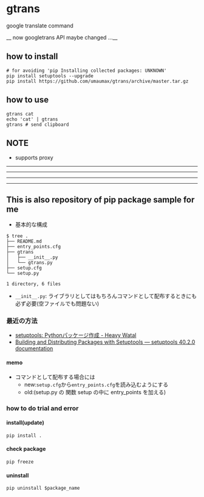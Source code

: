 # gtrans
google translate command

__ now googletrans API maybe changed ...__

## how to install
```
# for avoiding 'pip Installing collected packages: UNKNOWN'
pip install setuptools --upgrade
pip install https://github.com/umaumax/gtrans/archive/master.tar.gz
```

## how to use
```
gtrans cat
echo 'cat' | gtrans
gtrans # send clipboard
```

## NOTE
* supports proxy

----
----
----
----

## This is also repository of pip package sample for me
* 基本的な構成
```
$ tree .
├── README.md
├── entry_points.cfg
├── gtrans
│   ├── __init__.py
│   └── gtrans.py
├── setup.cfg
└── setup.py

1 directory, 6 files
```

* `__init__.py`: ライブラリとしてはもちろんコマンドとして配布するときにも必ず必要(空ファイルでも問題ない)

### 最近の方法
* [setuptools: Pythonパッケージ作成 \- Heavy Watal]( https://heavywatal.github.io/python/setuptools.html )
* [Building and Distributing Packages with Setuptools — setuptools 40\.2\.0 documentation]( https://setuptools.readthedocs.io/en/latest/setuptools.html#configuring-setup-using-setup-cfg-files )

#### memo
* コマンドとして配布する場合には
  * new:`setup.cfg`から`entry_points.cfg`を読み込むようにする
  * old:(setup.py の 関数 setup の中に entry_points を加える)

### how to do trial and error
#### install(update)
```
pip install .
```

#### check package
```
pip freeze
```

#### uninstall
```
pip uninstall $package_name
```
